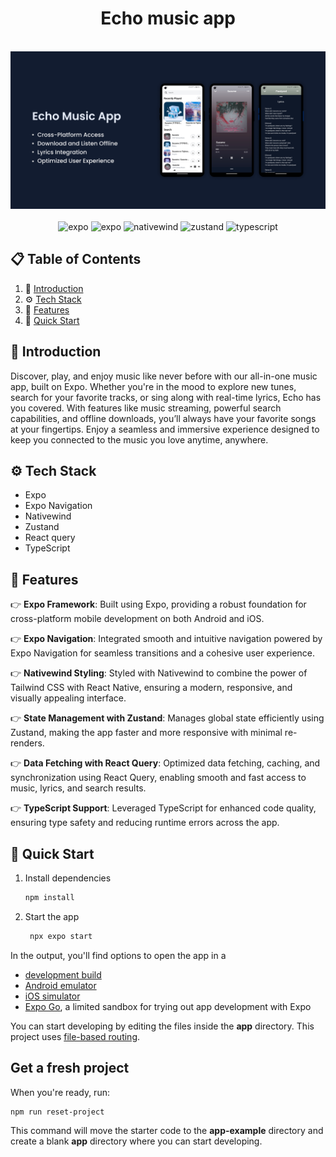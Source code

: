 <div align="center">
  <h1>
    Echo music app
  </h1>
  <br />
    <img src="./assets/images/cover.png" alt="Project Homepage">
  <br />
  <br />

  <div>
    <img src="https://img.shields.io/badge/-Expo-black?style=for-the-badge&logoColor=white&logo=expo&color=000000" alt="expo" />
    <img src="https://img.shields.io/badge/-React_Query-black?style=for-the-badge&logoColor=white&logo=react-query&color=FF4759" alt="expo" />
    <img src="https://img.shields.io/badge/-Nativewind-black?style=for-the-badge&logoColor=white&logo=tailwindcss&color=06B6D4" alt="nativewind" />
    <img src="https://img.shields.io/badge/-Zustand-black?style=for-the-badge&logoColor=white&logo=zustand&color=43300C" alt="zustand" />
    <img src="https://img.shields.io/badge/-Typescript-black?style=for-the-badge&logoColor=white&logo=typescript&color=3178C6" alt="typescript" />
  </div>

</div>

## 📋 <a name="table">Table of Contents</a>

1. 🤖 [Introduction](#introduction)
2. ⚙️ [Tech Stack](#tech-stack)
3. 🔋 [Features](#features)
4. 🤸 [Quick Start](#quick-start)

## <a name="introduction">🤖 Introduction</a>

Discover, play, and enjoy music like never before with our all-in-one music app, built on Expo. Whether you're in the mood to explore new tunes, search for your favorite tracks, or sing along with real-time lyrics, Echo has you covered. With features like music streaming, powerful search capabilities, and offline downloads, you’ll always have your favorite songs at your fingertips. Enjoy a seamless and immersive experience designed to keep you connected to the music you love anytime, anywhere.

## <a name="tech-stack">⚙️ Tech Stack</a>

- Expo
- Expo Navigation
- Nativewind
- Zustand
- React query
- TypeScript

## <a name="features">🔋 Features</a>

👉 **Expo Framework**: Built using Expo, providing a robust foundation for cross-platform mobile development on both Android and iOS.

👉 **Expo Navigation**: Integrated smooth and intuitive navigation powered by Expo Navigation for seamless transitions and a cohesive user experience.

👉 **Nativewind Styling**: Styled with Nativewind to combine the power of Tailwind CSS with React Native, ensuring a modern, responsive, and visually appealing interface.

👉 **State Management with Zustand**: Manages global state efficiently using Zustand, making the app faster and more responsive with minimal re-renders.

👉 **Data Fetching with React Query**: Optimized data fetching, caching, and synchronization using React Query, enabling smooth and fast access to music, lyrics, and search results.

👉 **TypeScript Support**: Leveraged TypeScript for enhanced code quality, ensuring type safety and reducing runtime errors across the app.

## <a name="quick-start">🤸 Quick Start</a>

1. Install dependencies

   ```bash
   npm install
   ```

2. Start the app

   ```bash
    npx expo start
   ```

In the output, you'll find options to open the app in a

- [development build](https://docs.expo.dev/develop/development-builds/introduction/)
- [Android emulator](https://docs.expo.dev/workflow/android-studio-emulator/)
- [iOS simulator](https://docs.expo.dev/workflow/ios-simulator/)
- [Expo Go](https://expo.dev/go), a limited sandbox for trying out app development with Expo

You can start developing by editing the files inside the **app** directory. This project uses [file-based routing](https://docs.expo.dev/router/introduction).

## Get a fresh project

When you're ready, run:

```bash
npm run reset-project
```

This command will move the starter code to the **app-example** directory and create a blank **app** directory where you can start developing.
